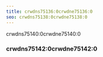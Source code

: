 ```yaml
---
title: crwdns75136:0crwdne75136:0
seo: crwdns75138:0crwdne75138:0
---
```


crwdns75140:0crwdne75140:0

### crwdns75142:0crwdne75142:0
